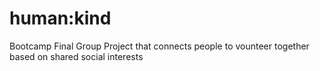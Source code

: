 # human:kind

Bootcamp Final Group Project that connects people to vounteer together based on shared social interests  
